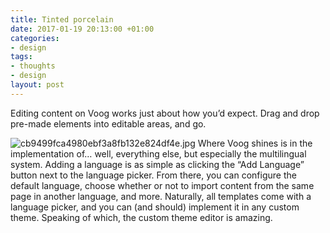```yaml
---
title: Tinted porcelain
date: 2017-01-19 20:13:00 +01:00
categories:
- design
tags:
- thoughts
- design
layout: post
---
```


Editing content on Voog works just about how you’d expect. Drag and drop pre-made elements into editable areas, and go.

![cb9499fca4980ebf3a8fb132e824df4e.jpg](/uploads/cb9499fca4980ebf3a8fb132e824df4e.jpg)
Where Voog shines is in the implementation of… well, everything else, but especially the multilingual system. Adding a language is as simple as clicking the “Add Language” button next to the language picker. From there, you can configure the default language, choose whether or not to import content from the same page in another language, and more.
Naturally, all templates come with a language picker, and you can (and should) implement it in any custom theme. Speaking of which, the custom theme editor is amazing.